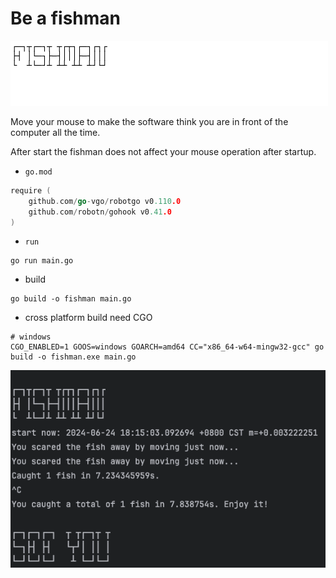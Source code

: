 # Be a fishman
<textarea style="width: 100%;height: 100px;border: none;resize: none">
┌─┐┬┌─┐┬ ┬┌┬┐┌─┐┌┐┌
├┤ │└─┐├─┤│││├─┤│││
└  ┴└─┘┴ ┴┴ ┴┴ ┴┘└┘
</textarea>

Move your mouse to make the software think you are in front of the computer all the time.

After start the fishman  does not affect your mouse operation after startup.

* `go.mod`
```go
require (
	github.com/go-vgo/robotgo v0.110.0
	github.com/robotn/gohook v0.41.0
)
```

* `run`
```shell
go run main.go
```

* build
```shell
go build -o fishman main.go
```

* cross platform build need CGO
```shell
# windows
CGO_ENABLED=1 GOOS=windows GOARCH=amd64 CC="x86_64-w64-mingw32-gcc" go build -o fishman.exe main.go
```

![img.png](img.png)